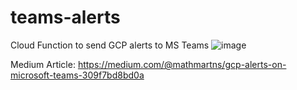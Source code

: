 # teams-alerts
Cloud Function to send GCP alerts to MS Teams
![image](https://github.com/matheusmartns/teams-alerts/assets/9992922/9d13df52-36e8-4ca9-be53-3546ddde0ce1)

Medium Article: https://medium.com/@mathmartns/gcp-alerts-on-microsoft-teams-309f7bd8bd0a
